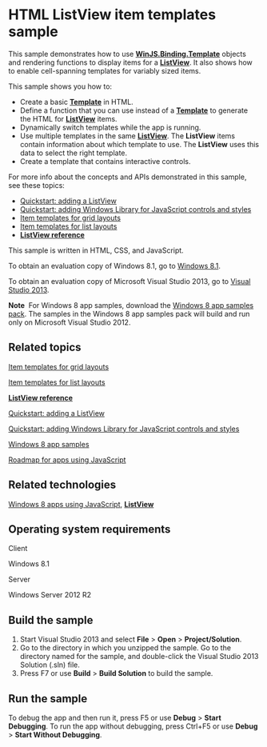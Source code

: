 HTML ListView item templates sample
===================================

This sample demonstrates how to use [**WinJS.Binding.Template**](http://msdn.microsoft.com/library/windows/apps/br229723) objects and rendering functions to display items for a [**ListView**](http://msdn.microsoft.com/library/windows/apps/br211837). It also shows how to enable cell-spanning templates for variably sized items.

This sample shows you how to:

-   Create a basic [**Template**](http://msdn.microsoft.com/library/windows/apps/br229723) in HTML.
-   Define a function that you can use instead of a [**Template**](http://msdn.microsoft.com/library/windows/apps/br229723) to generate the HTML for [**ListView**](http://msdn.microsoft.com/library/windows/apps/br211837) items.
-   Dynamically switch templates while the app is running.
-   Use multiple templates in the same [**ListView**](http://msdn.microsoft.com/library/windows/apps/br211837). The **ListView** items contain information about which template to use. The **ListView** uses this data to select the right template.
-   Create a template that contains interactive controls.

For more info about the concepts and APIs demonstrated in this sample, see these topics:

-   [Quickstart: adding a ListView](http://msdn.microsoft.com/library/windows/apps/hh465496)
-   [Quickstart: adding Windows Library for JavaScript controls and styles](http://msdn.microsoft.com/library/windows/apps/hh465493)
-   [Item templates for grid layouts](http://msdn.microsoft.com/library/windows/apps/hh465463)
-   [Item templates for list layouts](http://msdn.microsoft.com/library/windows/apps/hh465478)
-   [**ListView reference**](http://msdn.microsoft.com/library/windows/apps/br211837)

This sample is written in HTML, CSS, and JavaScript.

To obtain an evaluation copy of Windows 8.1, go to [Windows 8.1](http://go.microsoft.com/fwlink/p/?linkid=301696).

To obtain an evaluation copy of Microsoft Visual Studio 2013, go to [Visual Studio 2013](http://go.microsoft.com/fwlink/p/?linkid=301697).

**Note**  For Windows 8 app samples, download the [Windows 8 app samples pack](http://go.microsoft.com/fwlink/p/?LinkId=301698). The samples in the Windows 8 app samples pack will build and run only on Microsoft Visual Studio 2012.

Related topics
--------------

[Item templates for grid layouts](http://msdn.microsoft.com/library/windows/apps/hh465463)

[Item templates for list layouts](http://msdn.microsoft.com/library/windows/apps/hh465478)

[**ListView reference**](http://msdn.microsoft.com/library/windows/apps/br211837)

[Quickstart: adding a ListView](http://msdn.microsoft.com/library/windows/apps/hh465496)

[Quickstart: adding Windows Library for JavaScript controls and styles](http://msdn.microsoft.com/library/windows/apps/hh465493)

[Windows 8 app samples](http://go.microsoft.com/fwlink/p/?LinkID=227694)

[Roadmap for apps using JavaScript](http://msdn.microsoft.com/library/windows/apps/hh465037)

Related technologies
--------------------

[Windows 8 apps using JavaScript](http://msdn.microsoft.com/library/windows/apps/br211385), [**ListView**](http://msdn.microsoft.com/library/windows/apps/br211837)

Operating system requirements
-----------------------------

Client

Windows 8.1

Server

Windows Server 2012 R2

Build the sample
----------------

1.  Start Visual Studio 2013 and select **File** \> **Open** \> **Project/Solution**.
2.  Go to the directory in which you unzipped the sample. Go to the directory named for the sample, and double-click the Visual Studio 2013 Solution (.sln) file.
3.  Press F7 or use **Build** \> **Build Solution** to build the sample.

Run the sample
--------------

To debug the app and then run it, press F5 or use **Debug** \> **Start Debugging**. To run the app without debugging, press Ctrl+F5 or use **Debug** \> **Start Without Debugging**.

